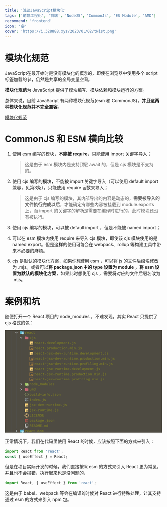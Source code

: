 ```yaml
---
title: '浅谈JavaScript模块化'
tags: ['前端工程化', '前端', 'NodeJS', 'CommonJs', 'ES Module', 'AMD']
recommend: 'frontend'
icon: '😁'
cover: 'https://i.328888.xyz/2023/01/02/tNist.png'
---
```


# 模块化规范

JavaScript在最开始时是没有模块化的概念的，即使在浏览器中使用多个 script 标签加载的 js，仍然是共享的全局变量空间。

**模块化规范**为 JavaScript 提供了模块编写、模块依赖和模块运行的方案。

总体来说，目前 JavaScript 有两种模块化规范(esm 和 CommonJS)，**并且这两种模块化规范并不完全兼容**。

[模块化规范](%E6%A8%A1%E5%9D%97%E5%8C%96%E8%A7%84%E8%8C%83%20819d6c57d4154f94bdf0781db857fdb7/%E6%A8%A1%E5%9D%97%E5%8C%96%E8%A7%84%E8%8C%83%200976128fbb0648a791aca022b8a2f01b.csv)

# CommonJS 和 ESM 横向比较

1. 使用 esm 编写的模块，**不能被 require**，只能使用 import 关键字导入；
    
    > 这是由于 esm 模块内是支持顶层 await 的，但是 cjs 模块是不支持的。
    > 
2. 使用 cjs 编写的模块，不能被 import 关键字导入（可以使用 default import 兼容，见第3条），只能使用 require 函数来导入；
    
    > 这是由于 cjs 编写的模块，其内部导出的内容是动态的，**需要被导入的文件执行完成以后**，才能确定有哪些内容被挂载到 module.exports 上，而 import 的关键字的解析是需要在编译时进行的，此时模块还没有被执行。
    > 
3. 使用 cjs 编写的模块，可以被 default import ，但是不能被 named import；
4. 可以在 esm 模块内使用 require 来导入 cjs 模块，即使该 cjs 模块使用的是 named export。但是这样的使用可能会在 webpack、rollup 等构建工具中带来不必要的麻烦。
5. cjs 是默认的模块化方案，如果你想使用 esm ，可以将 js 的文件后缀名修改为 .mjs。或者可以**将 package.json 中的 type 设置为 module ，将 esm 设置为默认的模块化方案**，如果此时想使用 cjs ，需要将对应的文件后缀名改为 .mjs。

# 案例和坑

随便打开一个 React 项目的 node_modules ，不难发现，其实 React 只提供了 cjs 格式的包：

![Untitled](%E6%A8%A1%E5%9D%97%E5%8C%96%E8%A7%84%E8%8C%83%20819d6c57d4154f94bdf0781db857fdb7/Untitled.png)

正常情况下，我们在代码里使用 React 的时候，应该按照下面的方式来引入：

```jsx
import React from 'react';
const { useEffect } = React;
```

但是在项目实际开发的时候，我们直接按照 esm 的方式来引入 React 更为常见，并且也不会报错，执行起来也是没问题的。

```jsx
import React, { useEffect } from 'react';
```

这是由于 babel、webpack 等会在编译的时候对 React 进行特殊处理，让其支持通过 esm 的方式来引入 npm 包。
